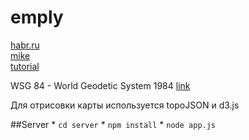 emply
=====
[habr.ru](http://habrahabr.ru/post/181766/)  
[mike](http://bost.ocks.org/mike/map/)  
[tutorial](http://www.tnoda.com/blog/2013-12-07) 

WSG 84 - World Geodetic System 1984 [link](http://ru.wikipedia.org/wiki/WGS_84)

Для отрисовки карты используется topoJSON и d3.js

##Server
    * `cd server`
    * `npm install`
    * `node app.js`
